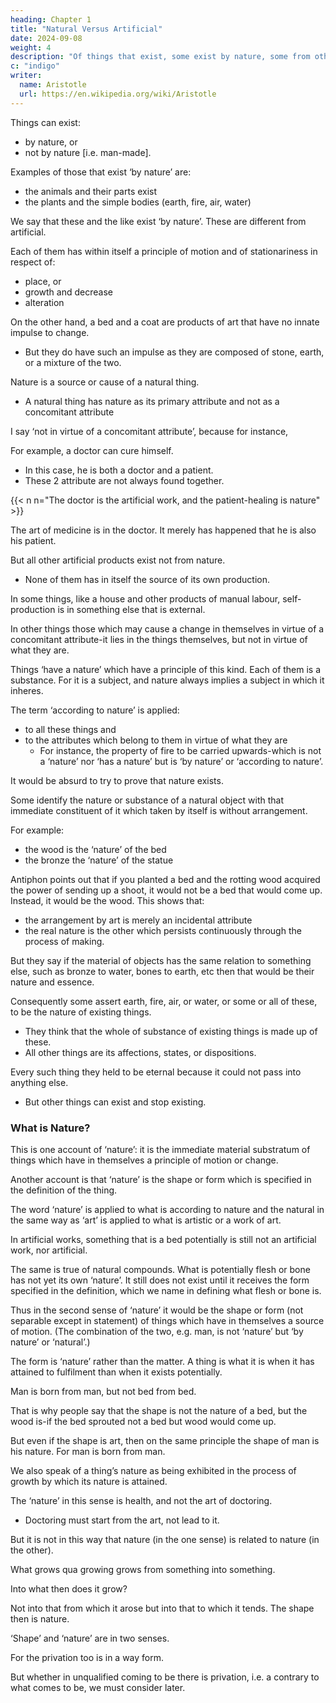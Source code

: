 ```yaml
---
heading: Chapter 1
title: "Natural Versus Artificial"
date: 2024-09-08
weight: 4
description: "Of things that exist, some exist by nature, some from other causes."
c: "indigo"
writer:
  name: Aristotle 
  url: https://en.wikipedia.org/wiki/Aristotle
---
```



Things can exist:
- by nature, or
- not by nature [i.e. man-made].

Examples of those that exist ‘by nature’ are:
- the animals and their parts exist
- the plants and the simple bodies (earth, fire, air, water)

We say that these and the like exist ‘by nature’. These are different from artificial. 

<!-- These have features which differentiate them from the things that are not constituted by nature. -->

Each of them has within itself a principle of motion and of stationariness in respect of:
- place, or
- growth and decrease
- alteration

On the other hand, a bed and a coat are products of art that have no innate impulse to change.
- But they do have such an impulse as they are composed of stone, earth, or a mixture of the
two.
<!-- qua receiving these designations i.e. in so far as they   -->

Nature is a source or cause of a natural thing. 
- A natural thing has nature as its primary attribute and not as a concomitant attribute

<!-- an existing-thing being moved and of an existing-thing at rest. -->

  <!-- in that to which it belongs primarily, in virtue of itself and not in virtue of a concomitant attribute. -->

I say ‘not in virtue of a concomitant attribute’, because for instance, 

For example, a doctor can cure himself. 
- In this case, he is both a doctor and a patient. 
- These 2 attribute are not always found together.

{{< n n="The doctor is the artificial work, and the patient-healing is nature" >}}

The art of medicine is in the doctor. It merely has happened that he is also his patient.

<!-- Nevertheless it is not in so far as he is a patient that he possesses :  -->

 <!-- the same man is doctor and patient-and that is why these attributes are not always . So it is with -->

But all other artificial products exist not from nature. 
- None of them has in itself the source of its own production. 

In some things, like a house and other products of manual labour, self-production is in something else that is external. 

In other things those which may cause a change in themselves in virtue of a concomitant attribute-it lies in the things themselves, but not in virtue of what they are.

Things ‘have a nature’ which have a principle of this kind. Each of them is a substance. For it is a subject, and nature always implies a subject in which it inheres.

The term ‘according to nature’ is applied:
- to all these things and
- to the attributes which belong to them in virtue of what they are
  - For instance, the property of fire to be carried upwards-which is not a ‘nature’ nor ‘has a nature’ but is ‘by nature’ or ‘according to nature’.

<!-- What nature is, then, and the meaning of the terms ‘by nature’ and ‘according to nature’,
has been stated.  -->

It would be absurd to try to prove that nature exists.

<!-- It is obvious that there are many things of this kind, and to prove what is obvious by what is not is
the mark of a man who is unable to distinguish what is selfevident from what is not.

(This state of mind is clearly possible. 

A man blind from birth might reason about
colours. Presumably therefore such persons must be talking about words without any
thought to correspond.)  -->

Some identify the nature or substance of a natural object with that immediate constituent of it which taken by itself is without arrangement. 

For example:
- the wood is the ‘nature’ of the bed
- the bronze the ‘nature’ of the statue

Antiphon points out that if you planted a bed and the rotting wood acquired the power of sending up a shoot, it would not be a bed that would come up. Instead, it would be the wood. This shows that:
- the arrangement by art is merely an incidental attribute
- the real nature is the other which persists continuously through the process of making.

But they say if the material of objects has the same relation to something else, such as bronze to water, bones to earth, etc then that would be their nature and essence.

Consequently some assert earth, fire, air, or water, or some or all of these, to be the nature of existing things. 
- They think that the whole of substance of existing things is made up of these.
- All other things are its affections, states, or dispositions.
<!-- For whatever any one of them supposed to have this character whether one thing or more than one thing-this or these he declared to be . -->

Every such thing they held to be eternal because it could not pass into anything else.
- But other things can exist and stop existing. 


### What is Nature?

This is one account of ‘nature’: it is the immediate material substratum of things which have in themselves a principle of motion or change. 

Another account is that ‘nature’ is the shape or form which is specified in the definition of the thing.

The word ‘nature’ is applied to what is according to nature and the natural in the same way as ‘art’ is applied to what is artistic or a work of art. 

In artificial works, something that is a bed potentially is still not an artificial work, nor artificial.

 <!-- is anything artistic about a thing, if it is a bed only potentially, not yet having the form of a bed -->

 <!-- nor should we call it a work of art.  -->

The same is true of natural compounds. What is potentially flesh or bone has not yet its own ‘nature’. It still does not exist until it receives the form specified in the definition, which we name in defining what flesh or bone is.

Thus in the second sense of ‘nature’ it would be the shape or form (not separable except in statement) of things which have in themselves a source of motion. (The combination of the two, e.g. man, is not ‘nature’ but ‘by nature’ or ‘natural’.)

The form is ‘nature’ rather than the matter. A thing is what it is when it has attained to fulfilment than when it exists potentially.

Man is born from man, but not bed from bed.

That is why people say that the shape is not the nature of a bed, but the wood is-if the bed sprouted not a bed but wood would come up. 

But even if the shape is art, then on the same principle the shape of man is his nature. For man is born from man.

We also speak of a thing’s nature as being exhibited in the process of growth by which its nature is attained. 

The ‘nature’ in this sense is health, and not the art of doctoring.
 <!-- not like ‘doctoring’ which leads not to   -->
- Doctoring must start from the art, not lead to it. 

But it is not in this way that nature (in the one sense) is related to nature (in the other). 

What grows qua growing grows from something into something.

Into what then does it grow? 

Not into that from which it arose but into that to which it tends. The shape then is nature.

‘Shape’ and ‘nature’ are in two senses.

For the privation too is in a way form. 

But whether in unqualified coming to be there is privation, i.e. a contrary to what comes to be, we must consider later.
